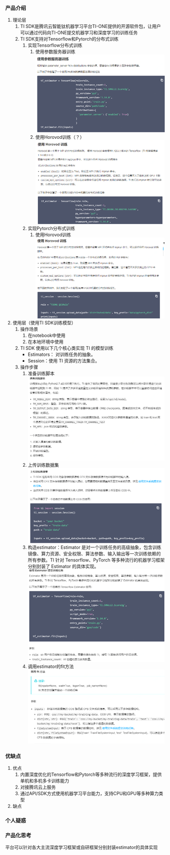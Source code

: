 ### 产品介绍

1. 理论层
   1. TI SDK是腾讯云智能钛机器学习平台TI-ONE提供的开源软件包，让用户可以通过代码向TI-ONE提交机器学习和深度学习的训练任务
   2. TI SDK支持对Tensorflow和Pytorch的分布式训练
      1. 实现Tensorflow分布式训练
         1. 使用参数服务器训练![image-20200623161309739](assets/image-20200623161309739.png)
         2. 使用Horovod训练（？）![image-20200623161332453](assets/image-20200623161332453.png)
      2. 实现Pytorch分布式训练
         1. 使用Horovod训练![image-20200623161530178](assets/image-20200623161530178.png)
2. 使用层（使用TI SDK训练模型）
   1. 操作场景
      1. 在notebook中使用
      2. 在本地环境中使用
   2. TI SDK 使用以下几个核心类实现 TI 的模型训练
      - Estimators： 对训练任务的抽象。
      - Session：使用 TI 资源的方法集合。
   3. 操作步骤
      1. 准备训练脚本![image-20200623162821300](assets/image-20200623162821300.png)
      2. 上传训练数据集![image-20200623162836142](assets/image-20200623162836142.png)
      3. 构造estimator：Estimator 是对一个训练任务的高级抽象，包含训练镜像、算力资源、安全权限、算法参数、输入输出等一次训练依赖的所有参数。TI 针对 Tensorflow、PyTorch 等多种流行的机器学习框架分别封装了 Estimator 的具体实现。![image-20200623162914134](assets/image-20200623162914134.png)
      4. 调用estimator的fit方法![image-20200623162858630](assets/image-20200623162858630.png)

### 优缺点

1. 优点
   1. 内置深度优化的Tensorflow和Pytorch等多种流行的深度学习框架，提供单机和多机多卡训练能力
   2. 对接腾讯云上服务
   3. 通过API/SDK方式使用机器学习平台能力，支持CPU和GPU等多种算力类型
2. 缺点

### 个人疑惑

### 产品化思考

平台可以针对各大主流深度学习框架或自研框架分别封装estimator的具体实现